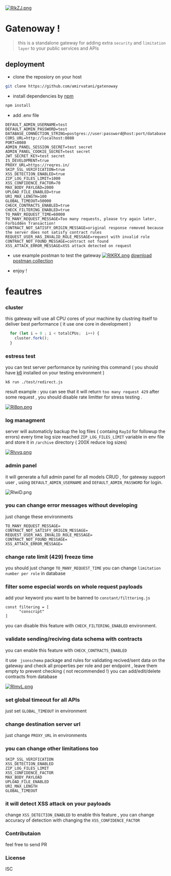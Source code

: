 
[![RlkZJ.png](https://imgtr.ee/images/2023/02/22/RlkZJ.png)](https://imgtr.ee/i/RlkZJ)
# Gatenoway !

> this is a standalone gateway for adding extra `security` and `limitation layer` to your public services and APIs

## deployment

 * clone the reposiory on your host
 ``` bash
git clone https://github.com/amirvatani/gatenoway
```
 * install dependencies by [npm](https://npmjs.com)
 ``` bash
npm install
```
 * add .env file
 ``` properties
DEFAULT_ADMIN_USERNAME=test
DEFAULT_ADMIN_PASSWORD=test
DATABASE_CONNECTION_STRING=postgres://user:password@host:port/database
CORS_URL=http://localhost:8080
PORT=8080
ADMIN_PANEL_SESSION_SECRET=test secret
ADMIN_PANEL_COOKIE_SECRET=test secret
JWT_SECRET_KEY=test secret
IS_DEVELOPMENT=true
PROXY_URL=https://reqres.in/
SKIP_SSL_VERIFICATION=true
XSS_DETECTION_ENABLED=true
ZIP_LOG_FILES_LIMIT=1000
XSS_CONFIDENCE_FACTOR=70
MAX_BODY_PAYLOAD=2000
UPLOAD_FILE_ENABLED=true
URI_MAX_LENGTH=100
GLOBAL_TIMEOUT=50000
CHECK_CONTRACTS_ENABLED=true
CHECK_FILTERING_ENABLED=true
TO_MANY_REQUEST_TIME=60000
TO_MANY_REQUEST_MESSAGE=Too many requests, please try again later, Forbidden Transaction!
CONTRACT_NOT_SATISFY_ORIGIN_MESSAGE=original response removed because the server does not satisfy contract rules
REQUEST_USER_HAS_INVALID_ROLE_MESSAGE=request with invalid role
CONTRACT_NOT_FOUND_MESSAGE=contract not found
XSS_ATTACK_ERROR_MESSAGE=XSS attack detected on request 
```

* use example postman to test the gateway
[![RlKRX.png](https://imgtr.ee/images/2023/02/22/RlKRX.png)](https://imgtr.ee/i/RlKRX)
[download postman collection](https://drive.google.com/file/d/12HiZbOZnnIl9KWj-X5p0rFgaPumby_jS/view?usp=share_link)

* enjoy !

# feautres

### cluster
this gateway will use all CPU cores of your machine by clustring itself to deliver best performance ( it use one core in development )
```javascript
  for (let i = 0 ; i < totalCPUs;  i++) {
    cluster.fork();
  }
```
### estress test
you can test server performance by runining this command ( you should have [k6](https://k6.io/) installed on your testing environment )
```
k6 run ./test/redirect.js
```
result example :
you can see that it will return `too many request 429` after some request , you should disable rate limitter for stress testing .

[![Rl8pn.png](https://imgtr.ee/images/2023/02/22/Rl8pn.png)](https://imgtr.ee/i/Rl8pn)

### log managment

server will automaticly backup the log files ( containg `RayId` for followup the errors) every time log size reached `ZIP_LOG_FILES_LIMIT` variable in env file and store it in `/archive` directory ( 200X reduce log sizes)

[![Rlvvq.png](https://imgtr.ee/images/2023/02/22/Rlvvq.png)](https://imgtr.ee/i/Rlvvq)


### admin panel
it will generate a full admin panel for all models CRUD , for gateway support user , using `DEFAULT_ADMIN_USERNAME` and `DEFAULT_ADMIN_PASSWORD` for login.

![RlwiD.png](https://imgtr.ee/images/2023/02/22/RlwiD.png)


### you can change error messages without developing
just change these environments 
```
TO_MANY_REQUEST_MESSAGE=
CONTRACT_NOT_SATISFY_ORIGIN_MESSAGE=
REQUEST_USER_HAS_INVALID_ROLE_MESSAGE=
CONTRACT_NOT_FOUND_MESSAGE=
XSS_ATTACK_ERROR_MESSAGE=
```

### change rate limit (429) freeze time 
you should just change `TO_MANY_REQUEST_TIME` 
you can change `limitation number per role` in database

### filter some especial words on whole request payloads
add your keyword you want to be banned to `constant/filttering.js`
```
const filtering = [
      "conscript"
]
```
you can disable this feature with `CHECK_FILTERING_ENABLED` environment.

### validate sending/reciving data schema with contracts
you can enable this feature with `CHECK_CONTRACTS_ENABLED`

it use ` jsonschema` package and rules for validating recived/sent data on the gateway and check all properties per role and per endpoint , leave them empty to prevent checking ( not recommended !)
you can add/edit/delete contracts from database

[![RlmvL.png](https://imgtr.ee/images/2023/02/22/RlmvL.png)](https://imgtr.ee/i/RlmvL)


### set global timeout for all APIs
just set `GLOBAL_TIMEOUT` in environment

### change destination server url 
just change `PROXY_URL` in environments

### you can change other limitations too 
```
SKIP_SSL_VERIFICATION
XSS_DETECTION_ENABLED
ZIP_LOG_FILES_LIMIT
XSS_CONFIDENCE_FACTOR
MAX_BODY_PAYLOAD
UPLOAD_FILE_ENABLED
URI_MAX_LENGTH
GLOBAL_TIMEOUT
```

### it will detect XSS attack on your payloads
change `XSS_DETECTION_ENABLED` to enable this feature , you can change accuracy of detection with changing the `XSS_CONFIDENCE_FACTOR`

### Contributaion
feel free to send PR

### License

ISC
